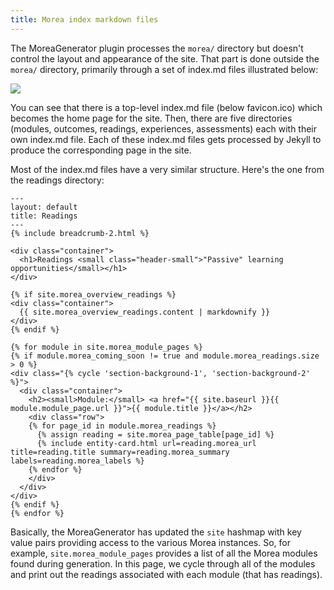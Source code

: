 ```yaml
---
title: Morea index markdown files
---
```


The MoreaGenerator plugin processes the `morea/` directory but doesn't control the layout and appearance of the site.   That part is done outside the `morea/` directory, primarily through a set of index.md files illustrated below:

![](/img/basic-template-src-directory.png)

You can see that there is a top-level index.md file (below favicon.ico) which becomes the home page for the site.  Then, there are five directories (modules, outcomes, readings, experiences, assessments) each with their own index.md file.  Each of these index.md files gets processed by Jekyll to produce the corresponding page in the site.

Most of the index.md files have a very similar structure. Here's the one from the readings directory:

```
---
layout: default
title: Readings
---
{% include breadcrumb-2.html %}

<div class="container">
  <h1>Readings <small class="header-small">"Passive" learning opportunities</small></h1>
</div>

{% if site.morea_overview_readings %}
<div class="container">
  {{ site.morea_overview_readings.content | markdownify }}
</div>
{% endif %}

{% for module in site.morea_module_pages %}
{% if module.morea_coming_soon != true and module.morea_readings.size > 0 %}
<div class="{% cycle 'section-background-1', 'section-background-2' %}">
  <div class="container">
    <h2><small>Module:</small> <a href="{{ site.baseurl }}{{ module.module_page.url }}">{{ module.title }}</a></h2>
    <div class="row">
    {% for page_id in module.morea_readings %}
      {% assign reading = site.morea_page_table[page_id] %}
      {% include entity-card.html url=reading.morea_url title=reading.title summary=reading.morea_summary labels=reading.morea_labels %}
    {% endfor %}
    </div>
  </div>
</div>
{% endif %}
{% endfor %}
```

Basically, the MoreaGenerator has updated the `site` hashmap with key value pairs providing access to the various Morea instances. So, for example, `site.morea_module_pages` provides a list of all the Morea modules found during generation.  In this page, we cycle through all of the modules and print out the readings associated with each module (that has readings).
